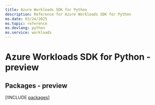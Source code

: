 ```yaml
---
title: Azure Workloads SDK for Python
description: Reference for Azure Workloads SDK for Python
ms.date: 03/24/2025
ms.topic: reference
ms.devlang: python
ms.service: workloads
---
```

# Azure Workloads SDK for Python - preview
## Packages - preview
[!INCLUDE [packages](workloads-index.md)]